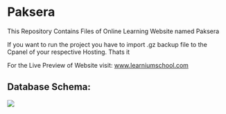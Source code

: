 # Paksera
This Repository Contains Files of Online Learning Website named Paksera

If you want to run the project you have to import .gz backup file to the Cpanel of your respective Hosting. Thats it

For the Live Preview of Website visit: www.learniumschool.com

<h2>Database Schema:</h2>
<img src="http://learniumschool.com/wp-content/uploads/2020/08/0001.jpg">
